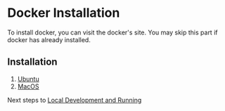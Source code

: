 # Docker Installation
To install docker, you can visit the docker's site. You may skip this part if docker has already installed.

## Installation
1. [Ubuntu](https://docs.docker.com/install/linux/docker-ce/ubuntu/)
2. [MacOS](https://docs.docker.com/docker-for-mac/install/)

Next steps to [Local Development and Running](https://github.com/bukalapak/typhoon/blob/main/docs/local-development.md)
